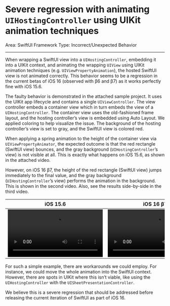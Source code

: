 # Severe regression with animating `UIHostingController` using UIKit animation techniques

Area: SwiftUI Framework
Type: Incorrect/Unexpected Behavior

---

When wrapping a SwiftUI view into a `UIHostingController`, embedding it into a UIKit context, and animating the wrapping `UIView` using UIKit animation techniques (e.g. `UIViewPropertyAnimation`), the hosted SwiftUI view is not animated correctly. This behavior seems to be a regression in the current betas of iOS 16 (observed with β6 and β7) as it works perfectly fine with iOS 15.6.

The faulty behavior is demonstrated in the attached sample project. It uses the UIKit app lifecycle and contains a single `UIViewController`. The view controller embeds a container view which in turn embeds the view of a `UIHostingController`. The container view uses the old-fashioned frame layout, and the hosting controller’s view is embedded using Auto Layout. We applied coloring to help visualize the issue. The background of the hosting controller’s view is set to gray, and the SwiftUI view is colored red.

When applying a spring animation to the height of the container view via `UIViewPropertyAnimator`, the expected outcome is that the red rectangle (SwiftUI view) bounces, and the gray background (`UIHostingController`’s view) is not visible at all. This is exactly what happens on iOS 15.6, as shown in the attached video.

However, on iOS 16 β7, the height of the red rectangle (SwiftUI view) jumps immediately to the final value, and the gray background (`UIHostingController`’s view) performs the animation in the background. This is shown in the second video. Also, see the results side-by-side in the third video.

| iOS 15.6 | iOS 16 β7 | Comparison |
| --- | --- | --- |
| <video src="https://user-images.githubusercontent.com/533299/186359528-071c5862-e349-4cbd-9e47-a4c22ef5e647.mp4"> | <video src="https://user-images.githubusercontent.com/533299/186359609-122c80f6-19a1-49d6-b8c2-35725ee6bc92.mp4"> | <video src="https://user-images.githubusercontent.com/533299/186359622-712b6fe2-3585-4bdf-87ea-78963a548b49.mov"> |

For such a simple example, there are workarounds we could employ. For instance, we could move the whole animation into the SwiftUI context. However, there are spots in UIKit where this isn’t viable, like using the `UIHostingController` with the `UISheetPresentationController`.

We believe this is a severe regression that should be addressed before releasing the current iteration of SwiftUI as part of iOS 16.
